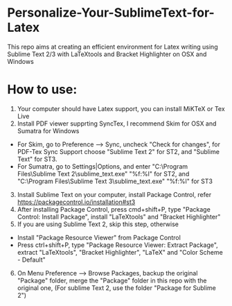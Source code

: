# Personalize-Your-SublimeText-for-Latex
This repo aims at creating an efficient environment for Latex writing using Sublime Text 2/3 with LaTeXtools and Bracket Highlighter on OSX and Windows

# How to use:
1. Your computer should have Latex support, you can install MiKTeX or Tex Live
2. Install PDF viewer supprting SyncTex, I recommend Skim for OSX and Sumatra for Windows
  * For Skim, go to Preference --> Sync, uncheck "Check for changes", for PDF-Tex Sync Support choose "Sublime Text 2" for ST2, and "Sublime Text" for ST3.
  * For Sumatra, go to Settings|Options, and enter "C:\Program Files\Sublime Text 2\sublime_text.exe" "%f:%l" for ST2, and "C:\Program Files\Sublime Text 3\sublime_text.exe" "%f:%l" for ST3
3. Install Sublime Text on your computer, install Package Control, refer https://packagecontrol.io/installation#st3
4. After installing Package Control, press cmd+shift+P, type "Package Control: Install Package", install "LaTeXtools" and "Bracket Highlighter"
5. If you are using Sublime Text 2, skip this step, otherwise 
  * Install "Package Resource Viewer" from Package Control
  * Press ctrl+shift+P, type "Package Resource Viewer: Extract Package", extract "LaTeXtools", "Bracket Highlighter", "LaTeX" and "Color Scheme - Default"
6. On Menu Preference --> Browse Packages, backup the original "Package" folder, merge the "Package" folder in this repo with the original one, (For sublime Text 2, use the folder "Package for Sublime 2")
